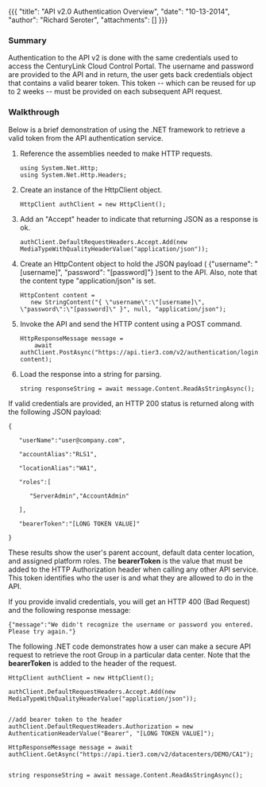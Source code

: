 {{{
  "title": "API v2.0 Authentication Overview",
  "date": "10-13-2014",
  "author": "Richard Seroter",
  "attachments": []
}}}

### Summary

Authentication to the API v2 is done with the same credentials used to access the CenturyLink Cloud Control Portal. The username and password are provided to the API and in return, the user gets back credentials object that contains a valid bearer token. This token -- which can be reused for up to 2 weeks -- must be provided on each subsequent API request.

### Walkthrough

Below is a brief demonstration of using the .NET framework to retrieve a valid token from the API authentication service.

1. Reference the assemblies needed to make HTTP requests.

    ```
    using System.Net.Http; 
    using System.Net.Http.Headers;
    ```

2. Create an instance of the HttpClient object.

    ```
    HttpClient authClient = new HttpClient();
    ```

3. Add an "Accept" header to indicate that returning JSON as a response is ok.

    ```
    authClient.DefaultRequestHeaders.Accept.Add(new MediaTypeWithQualityHeaderValue("application/json"));
    ```

4. Create an HttpContent object to hold the JSON payload ( {"username": "[username]", "password": "[password]"}  )sent to the API. Also, note that the content type "application/json" is set.

    ```
    HttpContent content = 
       new StringContent("{ \"username\":\"[username]\", \"password\":\"[password]\" }", null, "application/json");
    ```

5. Invoke the API and send the HTTP content using a POST command.

    ```
    HttpResponseMessage message = 
        await authClient.PostAsync("https://api.tier3.com/v2/authentication/login", content);
    ```

6. Load the response into a string for parsing.

    ```
    string responseString = await message.Content.ReadAsStringAsync();
    ```


If valid credentials are provided, an HTTP 200 status is returned along with the following JSON payload:

    {

       "userName":"user@company.com",

       "accountAlias":"RLS1",

       "locationAlias":"WA1",

       "roles":[

          "ServerAdmin","AccountAdmin"

       ],

       "bearerToken":"[LONG TOKEN VALUE]"

    }

These results show the user's parent account, default data center location, and assigned platform roles. The __bearerToken__ is the value that must be added to the HTTP Authorization header when calling any other API service. This token identifies who the user is and what they are allowed to do in the API.

If you provide invalid credentials, you will get an HTTP 400 (Bad Request) and the following response message:

    {"message":"We didn't recognize the username or password you entered. Please try again."}

The following .NET code demonstrates how a user can make a secure API request to retrieve the root Group in a particular data center. Note that the __bearerToken__ is added to the header of the request.

    HttpClient authClient = new HttpClient();

    authClient.DefaultRequestHeaders.Accept.Add(new MediaTypeWithQualityHeaderValue("application/json"));


    //add bearer token to the header
    authClient.DefaultRequestHeaders.Authorization = new AuthenticationHeaderValue("Bearer", "[LONG TOKEN VALUE]");

    HttpResponseMessage message = await authClient.GetAsync("https://api.tier3.com/v2/datacenters/DEMO/CA1");
    

    string responseString = await message.Content.ReadAsStringAsync();

